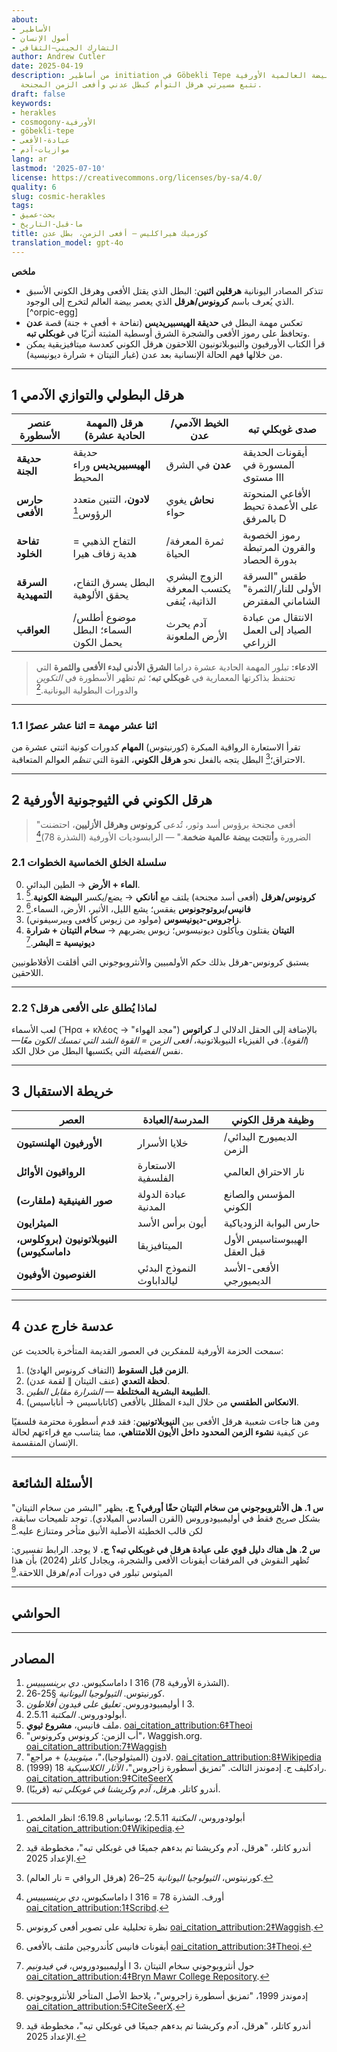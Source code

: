 ```yaml
---
about:
- الأساطير
- أصول الإنسان
- التشارك الجيني–الثقافي
author: Andrew Cutler
date: 2025-04-19
description: من أساطير initiation في Göbekli Tepe إلى كوزمولوجيا البيضة العالمية الأورفية،
  تتبع مسيرتي هرقل التوأم كبطل عدني وأفعى الزمن المجنحة.
draft: false
keywords:
- herakles
- cosmogony-الأورفية
- göbekli-tepe
- عبادة-الأفعى
- موازيات-آدم
lang: ar
lastmod: '2025-07-10'
license: https://creativecommons.org/licenses/by-sa/4.0/
quality: 6
slug: cosmic-herakles
tags:
- بحث-عميق
- ما-قبل-التاريخ
title: كوزميك هيراكليس — أفعى الزمن، بطل عدن
translation_model: gpt-4o
---
```


**ملخص**

- تتذكر المصادر اليونانية **هرقلين اثنين**: البطل الذي يقتل الأفعى وهرقل الكوني الأسبق الذي يُعرف باسم **كرونوس/هرقل** الذي يعصر بيضة العالم لتخرج إلى الوجود.[^orpic-egg]
- تعكس مهمة البطل في **حديقة الهيسبيريديس** (تفاحة + أفعى + جنة) قصة **عدن** وتحافظ على رموز الأفعى والشجرة الشرق أوسطية المثبتة أثريًا في **غوبكلي تبه**.
- قرأ الكتاب الأورفيون والنيوبلاتونيون اللاحقون هرقل الكوني كعدسة ميتافيزيقية يمكن من خلالها فهم الحالة الإنسانية بعد عدن (غبار التيتان + شرارة ديونيسية).

---

## 1 هرقل البطولي والتوازي الآدمي

| عنصر الأسطورة | هرقل (المهمة الحادية عشرة) | الخيط الآدمي/عدن | صدى غوبكلي تبه |
|---------------|-----------------------------|------------------|----------------|
| **حديقة الجنة** | حديقة **الهيسبيريديس** وراء المحيط | **عدن** في الشرق | أيقونات الحديقة المسورة في مستوى III |
| **حارس الأفعى** | **لادون**، التنين متعدد الرؤوس[^ladon] | **نحاش** يغوي حواء | الأفاعي المنحوتة على الأعمدة تحيط بالمرفق D |
| **تفاحة الخلود** | التفاح الذهبي = هدية زفاف هيرا | ثمرة المعرفة/الحياة | رموز الخصوبة والقرون المرتبطة بدورة الحصاد |
| **السرقة التمهيدية** | البطل يسرق التفاح، يحقق الألوهية | الزوج البشري يكتسب المعرفة الذاتية، يُنفى | طقس "السرقة الأولى للنار/الثمرة" الشاماني المفترض |
| **العواقب** | موضوع أطلس/السماء؛ البطل يحمل الكون | آدم يحرث الأرض الملعونة | الانتقال من عبادة الصياد إلى العمل الزراعي |

> **الادعاء:** تبلور المهمة الحادية عشرة دراما **الشرق الأدنى لبدء الأفعى والثمرة** التي تحتفظ بذاكرتها المعمارية في **غوبكلي تبه**؛ ثم تظهر الأسطورة في *التكوين* والدورات البطولية اليونانية.[^cutler-gt]

---

### 1.1 اثنا عشر مهمة = اثنا عشر عصرًا
تقرأ الاستعارة الرواقية المبكرة (كورنيتوس) **المهام** كدورات كونية اثنتي عشرة من الاحتراق؛[^cornutus] البطل يتجه بالفعل نحو **هرقل الكوني**، القوة التي *تنظم* العوالم المتعاقبة.

---

## 2 هرقل الكوني في الثيوجونية الأورفية

> "أفعى مجنحة برؤوس أسد وثور، تُدعى **كرونوس وهرقل الأزليين**، احتضنت الضرورة و**أنتجت بيضة عالمية ضخمة**." — الرابسوديات الأورفية (الشذرة 78)[^rhapsodies]

### 2.1 سلسلة الخلق الخماسية الخطوات

0. **الماء + الأرض** → الطين البدائي.
1. **كرونوس/هرقل** (أفعى أسد مجنحة) يلتف مع **أنانكي** → يضع/يكسر **البيضة الكونية**.[^waggish]
2. **فانيس/بروتوجونوس** يفقس؛ يشع الليل، الأثير، الأرض، السماء.[^phanes]
3. **زاجروس-ديونيسوس** (مولود من زيوس كأفعى وبيرسيفوني).
4. **التيتان** يقتلون ويأكلون ديونيسوس؛ زيوس يضربهم → **سخام التيتان + شرارة ديونيسية = البشر**.[^olymp]

يستبق كرونوس-هرقل بذلك حكم الأولمبيين والأنثروبوجوني التي أقلقت الأفلاطونيين اللاحقين.

---

### 2.2 لماذا يُطلق على الأفعى **هرقل**؟
لعب الأسماء (Ἥρα + κλέος → "مجد الهواء") بالإضافة إلى الحقل الدلالي لـ **كراتوس** (*القوة*). في الفيزياء النيوبلاتونية، *أفعى الزمن = القوة الشد التي تمسك الكون معًا*—نفس *الفضيلة* التي يكتسبها البطل من خلال الكد.

---

## 3 خريطة الاستقبال

| العصر | المدرسة/العبادة | وظيفة هرقل الكوني |
|-------|-----------------|-------------------|
| **الأورفيون الهلنستيون** | خلايا الأسرار | الديميورج البدائي/الزمن |
| **الرواقيون الأوائل** | الاستعارة الفلسفية | نار الاحتراق العالمي |
| **صور الفينيقية (ملقارت)** | عبادة الدولة المدنية | المؤسس والصانع الكوني |
| **الميثرايون** | أيون برأس الأسد | حارس البوابة الزودياكية |
| **النيوبلاتونيون (بروكلوس، داماسكيوس)** | الميتافيزيقا | الهيبوستاسيس الأول قبل العقل |
| **الغنوصيون الأوفيون** | النموذج البدئي ليالداباوث | الأفعى-الأسد الديميورجي |

---

## 4 عدسة خارج عدن

سمحت الحزمة الأورفية للمفكرين في العصور القديمة المتأخرة بالحديث عن:

1. **الزمن قبل السقوط** (التفاف كرونوس الهادئ).
2. **لحظة التعدي** (عنف التيتان ∥ لقمة عدن).
3. **الطبيعة البشرية المختلطة** — *الشرارة مقابل الطين*.
4. **الانعكاس الطقسي** من خلال البدء المظلل بالأفعى (كاتاباسيس → أناباسيس).

ومن هنا جاءت شعبية هرقل الأفعى بين **النيوبلاتونيين**: فقد قدم أسطورة محترمة فلسفيًا عن كيفية **نشوء الزمن المحدود داخل الأيون اللامتناهي**، مما يتناسب مع قراءتهم لحالة الإنسان المنقسمة.

---

## الأسئلة الشائعة <!-- يحتفظ بدعم مخطط FAQPage -->

**س 1. هل الأنثروبوجوني من سخام التيتان حقًا أورفي؟**
**ج.** يظهر "البشر من سخام التيتان" بشكل *صريح* فقط في أوليمبيودوروس (القرن السادس الميلادي). توجد تلميحات سابقة، لكن قالب الخطيئة الأصلية الأنيق متأخر ومتنازع عليه.[^edmonds]

**س 2. هل هناك دليل قوي على عبادة هرقل في غوبكلي تبه؟**
**ج.** لا يوجد. الرابط تفسيري: تُظهر النقوش في المرفقات أيقونات الأفعى والشجرة، ويجادل كاتلر (2024) بأن هذا الميثوس تبلور في دورات آدم/هرقل اللاحقة.[^cutler-gt]

---

## الحواشي

[^ladon]: أبولودوروس، *المكتبة* 2.5.11؛ بوسانياس 6.19.8؛ انظر الملخص [oai_citation_attribution:0‡Wikipedia](https://en.wikipedia.org/wiki/Ladon_%28mythology%29).
[^cornutus]: كورنيتوس، *الثيولوجيا اليونانية* 25–26 (هرقل الرواقي = نار العالم).
[^rhapsodies]: داماسكيوس، *دي برينسيبيس* I 316 = أورف. الشذرة 78 [oai_citation_attribution:1‡Scribd](https://www.scribd.com/document/754009730/18-1-song).
[^waggish]: نظرة تحليلية على تصوير أفعى كرونوس [oai_citation_attribution:2‡Waggish](https://www.waggish.org/2013/father-time-chronos-and-kronos/).
[^phanes]: أيقونات فانيس كأندروجين ملتف بالأفعى [oai_citation_attribution:3‡Theoi](https://www.theoi.com/Protogenos/Phanes.html).
[^olymp]: أوليمبيودوروس، *في فيدونيم* I 3، حول أنثروبوجوني سخام التيتان [oai_citation_attribution:4‡Bryn Mawr College Repository](https://repository.brynmawr.edu/cgi/viewcontent.cgi?article=1078&context=classics_pubs).
[^edmonds]: إدموندز 1999، "تمزيق أسطورة زاجروس"، يلاحظ الأصل المتأخر للأنثروبوجوني [oai_citation_attribution:5‡CiteSeerX](https://citeseerx.ist.psu.edu/document?doi=6c0597c96922c8cd5978fb4d5aaeb3435167da09&repid=rep1&type=pdf).
[^cutler-gt]: أندرو كاتلر، "هرقل، آدم وكريشنا تم بدءهم جميعًا في غوبكلي تبه"، مخطوطة قيد الإعداد 2025.

---

## المصادر

1. داماسكيوس. *دي برينسيبيس* I 316 (الشذرة الأورفية 78).
2. كورنيتوس. *الثيولوجيا اليونانية* §25-26.
3. أوليمبيودوروس. *تعليق على فيدون أفلاطون* I 3.
4. أبولودوروس. *المكتبة* 2.5.11.
5. ملف فانيس، **مشروع ثيوي**. [oai_citation_attribution:6‡Theoi](https://www.theoi.com/Protogenos/Phanes.html)
6. "أب الزمن: كرونوس وكرونوس"، Waggish.org. [oai_citation_attribution:7‡Waggish](https://www.waggish.org/2013/father-time-chronos-and-kronos/)
7. "لادون (الميثولوجيا)،"، *ميثوبيديا* + مراجع. [oai_citation_attribution:8‡Wikipedia](https://en.wikipedia.org/wiki/Ladon_%28mythology%29)
8. رادكليف ج. إدموندز الثالث. "تمزيق أسطورة زاجروس"، *الآثار الكلاسيكية* 18 (1999). [oai_citation_attribution:9‡CiteSeerX](https://citeseerx.ist.psu.edu/document?doi=6c0597c96922c8cd5978fb4d5aaeb3435167da09&repid=rep1&type=pdf)
9. أندرو كاتلر. *هرقل، آدم وكريشنا في غوبكلي تبه* (قريبًا).
